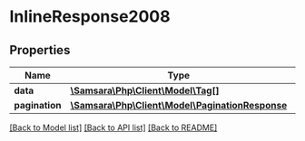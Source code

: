 # InlineResponse2008

## Properties
Name | Type | Description | Notes
------------ | ------------- | ------------- | -------------
**data** | [**\Samsara\Php\Client\Model\Tag[]**](Tag.md) |  | [optional] 
**pagination** | [**\Samsara\Php\Client\Model\PaginationResponse**](PaginationResponse.md) |  | [optional] 

[[Back to Model list]](../../README.md#documentation-for-models) [[Back to API list]](../../README.md#documentation-for-api-endpoints) [[Back to README]](../../README.md)

